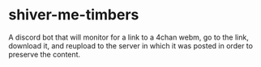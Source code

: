 # shiver-me-timbers
A discord bot that will monitor for a link to a 4chan webm, go to the link, download it, and reupload to the server in which it was posted in order to preserve the content.
